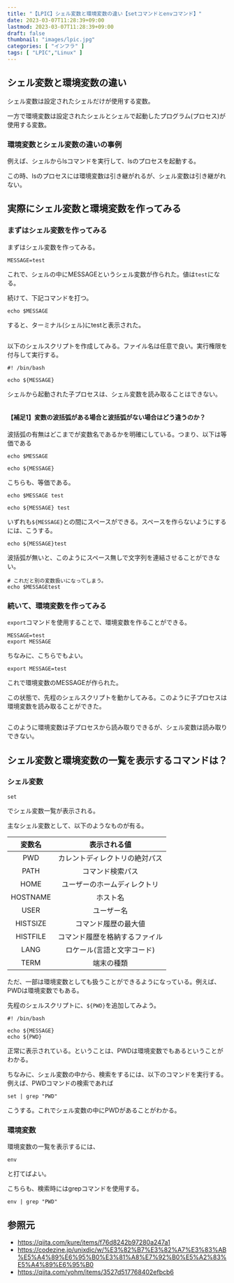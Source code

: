 ```yaml
---
title: "【LPIC】シェル変数と環境変数の違い【setコマンドとenvコマンド】"
date: 2023-03-07T11:28:39+09:00
lastmod: 2023-03-07T11:28:39+09:00
draft: false
thumbnail: "images/lpic.jpg"
categories: [ "インフラ" ]
tags: [ "LPIC","Linux" ]
---
```


## シェル変数と環境変数の違い

シェル変数は設定されたシェルだけが使用する変数。

一方で環境変数は設定されたシェルとシェルで起動したプログラム(プロセス)が使用する変数。

### 環境変数とシェル変数の違いの事例

例えば、シェルからlsコマンドを実行して、lsのプロセスを起動する。

この時、lsのプロセスには環境変数は引き継がれるが、シェル変数は引き継がれない。


## 実際にシェル変数と環境変数を作ってみる

### まずはシェル変数を作ってみる

まずはシェル変数を作ってみる。

```
MESSAGE=test
```

これで、シェルの中にMESSAGEというシェル変数が作られた。値は`test`になる。

続けて、下記コマンドを打つ。

```
echo $MESSAGE
```

すると、ターミナル(シェル)にtestと表示された。

<div class="img-center"><img src="/images/Screenshot from 2023-03-07 11-41-50.png" alt=""></div>


<!--
この状態で、別のターミナル(シェル)を開いて、同様に

```
echo $MESSAGE
```

を実行した場合、`test`は表示されない。

<div class="img-center"><img src="/images/Screenshot from 2023-03-07 11-44-39.png" alt=""></div>

先程作ったシェル変数は存在しないからだ。
-->


以下のシェルスクリプトを作成してみる。ファイル名は任意で良い。実行権限を付与して実行する。

```
#! /bin/bash

echo ${MESSAGE}
```

シェルから起動された子プロセスは、シェル変数を読み取ることはできない。

<div class="img-center"><img src="/images/Screenshot from 2023-03-07 11-49-34.png" alt=""></div>

#### 【補足1】変数の波括弧がある場合と波括弧がない場合はどう違うのか？

波括弧の有無はどこまでが変数名であるかを明確にしている。つまり、以下は等価である

```
echo $MESSAGE

echo ${MESSAGE}
```
こちらも、等価である。
```
echo $MESSAGE test

echo ${MESSAGE} test
```

いずれも`${MESSAGE}`との間にスペースができる。スペースを作らないようにするには、こうする。

```
echo ${MESSAGE}test
```

波括弧が無いと、このようにスペース無しで文字列を連結させることができない。

```
# これだと別の変数扱いになってしまう。
echo $MESSAGEtest
```

### 続いて、環境変数を作ってみる

`export`コマンドを使用することで、環境変数を作ることができる。

```
MESSAGE=test
export MESSAGE
```
ちなみに、こちらでもよい。
```
export MESSAGE=test
```

これで環境変数のMESSAGEが作られた。

この状態で、先程のシェルスクリプトを動かしてみる。このように子プロセスは環境変数を読み取ることができた。

<div class="img-center"><img src="/images/Screenshot from 2023-03-07 12-02-04.png" alt=""></div>

このように環境変数は子プロセスから読み取りできるが、シェル変数は読み取りできない。

## シェル変数と環境変数の一覧を表示するコマンドは？

### シェル変数

```
set 
```
でシェル変数一覧が表示される。

主なシェル変数として、以下のようなものが有る。

|変数名|表示される値|
|:--:|:--:|
|PWD|カレントディレクトリの絶対パス|
|PATH|コマンド検索パス|
|HOME|ユーザーのホームディレクトリ|
|HOSTNAME|ホスト名|
|USER|ユーザー名|
|HISTSIZE|コマンド履歴の最大値|
|HISTFILE|コマンド履歴を格納するファイル|
|LANG|ロケール(言語と文字コード)|
|TERM|端末の種類|

ただ、一部は環境変数としても扱うことができるようになっている。例えば、PWDは環境変数でもある。

先程のシェルスクリプトに、`${PWD}`を追加してみよう。

```
#! /bin/bash

echo ${MESSAGE}
echo ${PWD}
```

正常に表示されている。ということは、PWDは環境変数でもあるということがわかる。

ちなみに、シェル変数の中から、検索をするには、以下のコマンドを実行する。例えば、PWDコマンドの検索であれば

```
set | grep "PWD"
```

こうする。これでシェル変数の中にPWDがあることがわかる。

### 環境変数

環境変数の一覧を表示するには、

```
env
```
と打てばよい。

こちらも、検索時にはgrepコマンドを使用する。

```
env | grep "PWD"
```


## 参照元

- https://qiita.com/kure/items/f76d8242b97280a247a1
- https://codezine.jp/unixdic/w/%E3%82%B7%E3%82%A7%E3%83%AB%E5%A4%89%E6%95%B0%E3%81%A8%E7%92%B0%E5%A2%83%E5%A4%89%E6%95%B0
- https://qiita.com/yohm/items/3527d517768402efbcb6
